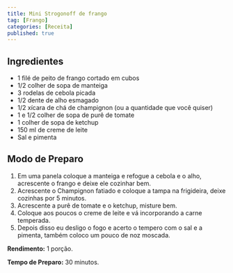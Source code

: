 ```yaml
---
title: Mini Strogonoff de frango
tag: [Frango]
categories: [Receita]
published: true
---
```


## Ingredientes

- 1 filé de peito de frango cortado em cubos
- 1/2 colher de sopa de manteiga
- 3 rodelas de cebola picada
- 1/2 dente de alho esmagado
- 1/2 xícara de chá de champignon (ou a quantidade que você quiser)
- 1 e 1/2 colher de sopa de purê de tomate
- 1 colher de sopa de ketchup
- 150 ml de creme de leite
- Sal e pimenta

## Modo de Preparo

1. Em uma panela coloque a manteiga e refogue a cebola e o alho, acrescente o frango e deixe ele cozinhar bem.
1. Acrescente o Champignon fatiado e coloque a tampa na frigideira, deixe cozinhas por 5 minutos. 
1. Acrescente a purê de tomate e o ketchup, misture bem. 
1. Coloque aos poucos o creme de leite e vá incorporando a carne temperada. 
1. Depois disso eu desligo o fogo e acerto o tempero com o sal e a pimenta, também coloco um pouco de noz moscada.

**Rendimento:** 1 porção.

**Tempo de Preparo:** 30 minutos.

